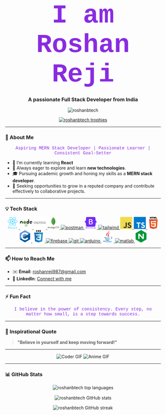 <h1 align="center">
  <span style="color: #8A2BE2; font-family: 'Courier New', monospace; font-size: 3em;">
    I am <span>R</span><span>o</span><span>s</span><span>h</span><span>a</span><span>n</span> <span>R</span><span>e</span><span>j</span><span>i</span>
  </span>
</h1>

<h3 align="center">A passionate Full Stack Developer from India</h3>

<p align="center">
  <img src="https://komarev.com/ghpvc/?username=roshanbtech&label=Profile%20views&color=8A2BE2&style=flat" alt="roshanbtech" />
</p>

<p align="center">
  <a href="https://github.com/ryo-ma/github-profile-trophy">
    <img src="https://github-profile-trophy.vercel.app/?username=roshanbtech&theme=darkhub" alt="roshanbtech trophies" />
  </a>
</p>

---

### 🌟 About Me

<p align="center" style="color: #8A2BE2; font-family: 'Courier New', monospace;">
  Aspiring MERN Stack Developer | Passionate Learner | Consistent Goal-Setter
</p>

- 🌱 I’m currently learning **React**
- 🚀 Always eager to explore and learn **new technologies**.
- 🎓 Pursuing academic growth and honing my skills as a **MERN stack developer**.
- 💼 Seeking opportunities to grow in a reputed company and contribute effectively to collaborative projects.

---

### 💡 Tech Stack

<p align="center">
  <a href="https://reactjs.org/" target="_blank" rel="noreferrer"> <img src="https://raw.githubusercontent.com/devicons/devicon/master/icons/react/react-original-wordmark.svg" alt="react" width="40" height="40"/> </a>
  <a href="https://nodejs.org" target="_blank" rel="noreferrer"> <img src="https://raw.githubusercontent.com/devicons/devicon/master/icons/nodejs/nodejs-original-wordmark.svg" alt="nodejs" width="40" height="40"/> </a>
  <a href="https://expressjs.com" target="_blank" rel="noreferrer"> <img src="https://raw.githubusercontent.com/devicons/devicon/master/icons/express/express-original-wordmark.svg" alt="express" width="40" height="40"/> </a>
  <a href="https://www.mongodb.com/" target="_blank" rel="noreferrer"> <img src="https://raw.githubusercontent.com/devicons/devicon/master/icons/mongodb/mongodb-original-wordmark.svg" alt="mongodb" width="40" height="40"/> </a>
  <a href="https://postman.com" target="_blank" rel="noreferrer"> <img src="https://www.vectorlogo.zone/logos/getpostman/getpostman-icon.svg" alt="postman" width="40" height="40"/> </a>
  <a href="https://getbootstrap.com" target="_blank" rel="noreferrer"> <img src="https://raw.githubusercontent.com/devicons/devicon/master/icons/bootstrap/bootstrap-plain-wordmark.svg" alt="bootstrap" width="40" height="40"/> </a>
  <a href="https://tailwindcss.com/" target="_blank" rel="noreferrer"> <img src="https://www.vectorlogo.zone/logos/tailwindcss/tailwindcss-icon.svg" alt="tailwind" width="40" height="40"/> </a>
  <a href="https://developer.mozilla.org/en-US/docs/Web/JavaScript" target="_blank" rel="noreferrer"> <img src="https://raw.githubusercontent.com/devicons/devicon/master/icons/javascript/javascript-original.svg" alt="javascript" width="40" height="40"/> </a>
  <a href="https://www.typescriptlang.org/" target="_blank" rel="noreferrer"> <img src="https://raw.githubusercontent.com/devicons/devicon/master/icons/typescript/typescript-original.svg" alt="typescript" width="40" height="40"/> </a>
  <a href="https://www.w3.org/html/" target="_blank" rel="noreferrer"> <img src="https://raw.githubusercontent.com/devicons/devicon/master/icons/html5/html5-original-wordmark.svg" alt="html5" width="40" height="40"/> </a>
  <a href="https://www.cprogramming.com/" target="_blank" rel="noreferrer"> <img src="https://raw.githubusercontent.com/devicons/devicon/master/icons/c/c-original.svg" alt="c" width="40" height="40"/> </a>
  <a href="https://www.w3schools.com/css/" target="_blank" rel="noreferrer"> <img src="https://raw.githubusercontent.com/devicons/devicon/master/icons/css3/css3-original-wordmark.svg" alt="css3" width="40" height="40"/> </a>
  <a href="https://firebase.google.com/" target="_blank" rel="noreferrer"> <img src="https://www.vectorlogo.zone/logos/firebase/firebase-icon.svg" alt="firebase" width="40" height="40"/> </a>
  <a href="https://git-scm.com/" target="_blank" rel="noreferrer"> <img src="https://www.vectorlogo.zone/logos/git-scm/git-scm-icon.svg" alt="git" width="40" height="40"/> </a>
  <a href="https://www.arduino.cc/" target="_blank" rel="noreferrer"> <img src="https://cdn.worldvectorlogo.com/logos/arduino-1.svg" alt="arduino" width="40" height="40"/> </a>
  <a href="https://www.java.com" target="_blank" rel="noreferrer"> <img src="https://raw.githubusercontent.com/devicons/devicon/master/icons/java/java-original.svg" alt="java" width="40" height="40"/> </a>
  <a href="https://www.mathworks.com/" target="_blank" rel="noreferrer"> <img src="https://upload.wikimedia.org/wikipedia/commons/2/21/Matlab_Logo.png" alt="matlab" width="40" height="40"/> </a>
  <a href="https://www.nginx.com" target="_blank" rel="noreferrer"> <img src="https://raw.githubusercontent.com/devicons/devicon/master/icons/nginx/nginx-original.svg" alt="nginx" width="40" height="40"/> </a>
</p>

---

### 📫 How to Reach Me

- ✉️ **Email**: [roshanreji987@gmail.com](mailto:roshanreji987@gmail.com)
- 💬 **LinkedIn**: [Connect with me](https://www.linkedin.com/in/roshan-reji-96951722b/)

---

### ⚡ Fun Fact

<p align="center" style="color: #8A2BE2; font-family: 'Courier New', monospace;">
  I believe in the power of consistency. Every step, no matter how small, is a step towards success.
</p>

---

### 🌟 Inspirational Quote

> **"Believe in yourself and keep moving forward!"**

---

<p align="center">
  <!-- Placeholder for Anime or coder GIFs -->
  <img src="https://giffiles.alphacoders.com/219/219846.gif" width="250" alt="Coder GIF">
  <img src="https://media.giphy.com/media/8YutMatqkTfSE/giphy.gif" width="250" alt="Anime GIF">
</p>

---

### 📊 GitHub Stats

<p align="center">
  <img align="center" src="https://github-readme-stats.vercel.app/api/top-langs?username=roshanbtech&show_icons=true&locale=en&layout=compact&theme=purple" alt="roshanbtech top languages" />
</p>

<p align="center">
  <img align="center" src="https://github-readme-stats.vercel.app/api?username=roshanbtech&show_icons=true&locale=en&theme=purple" alt="roshanbtech GitHub stats" />
</p>

<p align="center">
  <img align="center" src="https://github-readme-streak-stats.herokuapp.com/?user=roshanbtech&theme=purple" alt="roshanbtech GitHub streak" />
</p>
